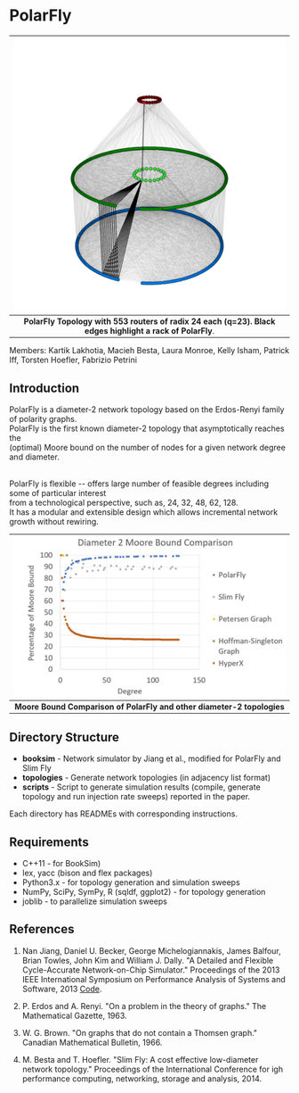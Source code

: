 # PolarFly 
|![PolarFly Topology with 553 routers of radix 24 each (q=23).](polarfly.png)|
|:--:|
|**PolarFly Topology with 553 routers of radix 24 each (q=23). Black edges highlight a rack of PolarFly**.|


Members: Kartik Lakhotia, Macieh Besta, Laura Monroe, Kelly Isham, Patrick Iff, Torsten Hoefler, Fabrizio Petrini

## Introduction
PolarFly is a diameter-2 network topology based on the 
Erdos-Renyi family of polarity
graphs. <br />
PolarFly is the first known diameter-2
topology that asymptotically reaches the <br />
(optimal) Moore bound on the
number of nodes for a given network degree and diameter.<br /><br />


PolarFly is flexible -- offers large number of feasible degrees
including some of particular interest <br /> 
from a technological perspective, such as, 24, 32, 48, 62, 128. <br />
It has a modular and extensible design which allows incremental
network growth without rewiring.

|![Moore bound comparison of different diameter-2 topologies](moore_bound_comparison.JPG)|
|:--:|
|**Moore Bound Comparison of PolarFly and other diameter-2 topologies**|


## Directory Structure
- **booksim** - Network simulator by Jiang et al., modified for PolarFly and Slim Fly
- **topologies** - Generate network topologies (in adjacency list format)
- **scripts** - Script to generate simulation results (compile, generate topology and run injection rate sweeps) reported in the paper.

Each directory has READMEs with corresponding instructions.


## Requirements
- C++11 - for BookSim)
- lex, yacc (bison and flex packages)
- Python3.x - for topology generation and simulation sweeps
- NumPy, SciPy, SymPy, R (sqldf, ggplot2) - for topology generation
- joblib - to parallelize simulation sweeps


## References 

1. Nan Jiang, Daniel U. Becker, George Michelogiannakis, James Balfour, Brian Towles, John Kim and William J. Dally. "A Detailed and Flexible Cycle-Accurate Network-on-Chip Simulator." Proceedings of the 2013 IEEE International Symposium on Performance Analysis of Systems and Software, 2013 [Code](https://github.com/booksim/booksim2).

2. P. Erdos and A. Renyi. "On a problem in the theory of graphs." The Mathematical Gazette, 1963.

3. W. G. Brown. "On graphs that do not contain a Thomsen graph." Canadian Mathematical Bulletin, 1966.

4. M. Besta and T. Hoefler. "Slim Fly: A cost effective low-diameter network topology." Proceedings of the International Conference for igh performance computing, networking, storage and analysis, 2014.



